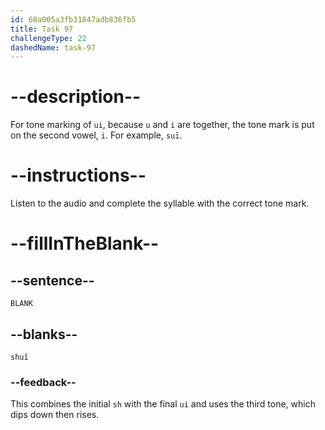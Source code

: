 ```yaml
---
id: 68a005a3fb31847adb836fb5
title: Task 97
challengeType: 22
dashedName: task-97
---
```


<!-- (Audio) A: <-- shuǐ -->

# --description--

For tone marking of `ui`, because `u` and `i` are together, the tone mark is put on the second vowel, `i`. For example, `suī`.

# --instructions--

Listen to the audio and complete the syllable with the correct tone mark.

# --fillInTheBlank--

## --sentence--

`BLANK`

## --blanks--

`shuǐ`

### --feedback--

This combines the initial `sh` with the final `ui` and uses the third tone, which dips down then rises.

